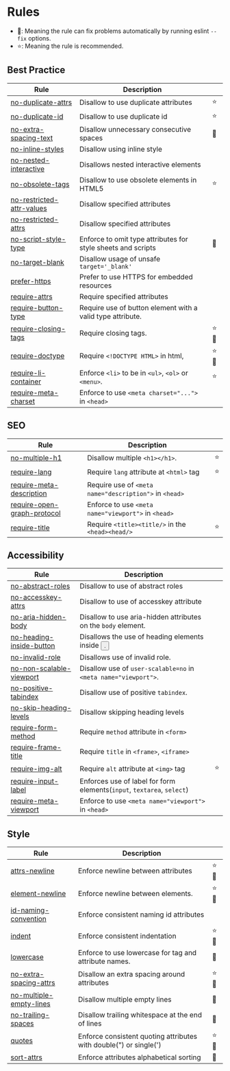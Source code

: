 <!-- This file is generated by 'yarn docs' command. Don't edit this -->

# Rules

- 🔧: Meaning the rule can fix problems automatically by running eslint `--fix` options.
- ⭐: Meaning the rule is recommended.

## Best Practice

| Rule                                                         | Description                                                  |      |
| ------------------------------------------------------------ | ------------------------------------------------------------ | ---- |
| [no-duplicate-attrs](rules/no-duplicate-attrs)               | Disallow to use duplicate attributes                         | ⭐   |
| [no-duplicate-id](rules/no-duplicate-id)                     | Disallow to use duplicate id                                 | ⭐   |
| [no-extra-spacing-text](rules/no-extra-spacing-text)         | Disallow unnecessary consecutive spaces                      | 🔧   |
| [no-inline-styles](rules/no-inline-styles)                   | Disallow using inline style                                  |      |
| [no-nested-interactive](rules/no-nested-interactive)         | Disallows nested interactive elements                        |      |
| [no-obsolete-tags](rules/no-obsolete-tags)                   | Disallow to use obsolete elements in HTML5                   | ⭐   |
| [no-restricted-attr-values](rules/no-restricted-attr-values) | Disallow specified attributes                                |      |
| [no-restricted-attrs](rules/no-restricted-attrs)             | Disallow specified attributes                                |      |
| [no-script-style-type](rules/no-script-style-type)           | Enforce to omit type attributes for style sheets and scripts | 🔧   |
| [no-target-blank](rules/no-target-blank)                     | Disallow usage of unsafe `target='_blank'`                   |      |
| [prefer-https](rules/prefer-https)                           | Prefer to use HTTPS for embedded resources                   |      |
| [require-attrs](rules/require-attrs)                         | Require specified attributes                                 |      |
| [require-button-type](rules/require-button-type)             | Require use of button element with a valid type attribute.   |      |
| [require-closing-tags](rules/require-closing-tags)           | Require closing tags.                                        | ⭐🔧 |
| [require-doctype](rules/require-doctype)                     | Require `<!DOCTYPE HTML>` in html,                           | ⭐🔧 |
| [require-li-container](rules/require-li-container)           | Enforce `<li>` to be in `<ul>`, `<ol>` or `<menu>`.          | ⭐   |
| [require-meta-charset](rules/require-meta-charset)           | Enforce to use `<meta charset="...">` in `<head>`            |      |

## SEO

| Rule                                                             | Description                                            |     |
| ---------------------------------------------------------------- | ------------------------------------------------------ | --- |
| [no-multiple-h1](rules/no-multiple-h1)                           | Disallow multiple `<h1></h1>`.                         | ⭐  |
| [require-lang](rules/require-lang)                               | Require `lang` attribute at `<html>` tag               | ⭐  |
| [require-meta-description](rules/require-meta-description)       | Require use of `<meta name="description">` in `<head>` |     |
| [require-open-graph-protocol](rules/require-open-graph-protocol) | Enforce to use `<meta name="viewport">` in `<head>`    |     |
| [require-title](rules/require-title)                             | Require `<title><title/>` in the `<head><head/>`       | ⭐  |

## Accessibility

| Rule                                                       | Description                                                            |     |
| ---------------------------------------------------------- | ---------------------------------------------------------------------- | --- |
| [no-abstract-roles](rules/no-abstract-roles)               | Disallow to use of abstract roles                                      |     |
| [no-accesskey-attrs](rules/no-accesskey-attrs)             | Disallow to use of accesskey attribute                                 |     |
| [no-aria-hidden-body](rules/no-aria-hidden-body)           | Disallow to use aria-hidden attributes on the `body` element.          |     |
| [no-heading-inside-button](rules/no-heading-inside-button) | Disallows the use of heading elements inside <button>.                 |     |
| [no-invalid-role](rules/no-invalid-role)                   | Disallows use of invalid role.                                         |     |
| [no-non-scalable-viewport](rules/no-non-scalable-viewport) | Disallow use of `user-scalable=no` in `<meta name="viewport">`.        |     |
| [no-positive-tabindex](rules/no-positive-tabindex)         | Disallow use of positive `tabindex`.                                   |     |
| [no-skip-heading-levels](rules/no-skip-heading-levels)     | Disallow skipping heading levels                                       |     |
| [require-form-method](rules/require-form-method)           | Require `method` attribute in `<form>`                                 |     |
| [require-frame-title](rules/require-frame-title)           | Require `title` in `<frame>`, `<iframe>`                               |     |
| [require-img-alt](rules/require-img-alt)                   | Require `alt` attribute at `<img>` tag                                 | ⭐  |
| [require-input-label](rules/require-input-label)           | Enforces use of label for form elements(`input`, `textarea`, `select`) |     |
| [require-meta-viewport](rules/require-meta-viewport)       | Enforce to use `<meta name="viewport">` in `<head>`                    |     |

## Style

| Rule                                                     | Description                                                       |      |
| -------------------------------------------------------- | ----------------------------------------------------------------- | ---- |
| [attrs-newline](rules/attrs-newline)                     | Enforce newline between attributes                                | ⭐🔧 |
| [element-newline](rules/element-newline)                 | Enforce newline between elements.                                 | ⭐🔧 |
| [id-naming-convention](rules/id-naming-convention)       | Enforce consistent naming id attributes                           |      |
| [indent](rules/indent)                                   | Enforce consistent indentation                                    | ⭐🔧 |
| [lowercase](rules/lowercase)                             | Enforce to use lowercase for tag and attribute names.             | 🔧   |
| [no-extra-spacing-attrs](rules/no-extra-spacing-attrs)   | Disallow an extra spacing around attributes                       | ⭐🔧 |
| [no-multiple-empty-lines](rules/no-multiple-empty-lines) | Disallow multiple empty lines                                     | 🔧   |
| [no-trailing-spaces](rules/no-trailing-spaces)           | Disallow trailing whitespace at the end of lines                  | 🔧   |
| [quotes](rules/quotes)                                   | Enforce consistent quoting attributes with double(") or single(') | ⭐🔧 |
| [sort-attrs](rules/sort-attrs)                           | Enforce attributes alphabetical sorting                           | 🔧   |
